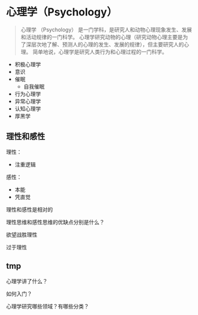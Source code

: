 # 心理学（Psychology）

> 心理学 （Psychology） 是一门学科，是研究人和动物心理现象发生、发展和活动规律的一门科学。
心理学研究动物的心理（研究动物心理主要是为了深层次地了解、预测人的心理的发生、发展的规律），但主要研究人的心理。
简单地说，心理学是研究人类行为和心理过程的一门科学。

* 积极心理学
* 意识
* 催眠
    * 自我催眠
* 行为心理学
* 异常心理学
* 认知心理学
* 厚黑学

## 理性和感性

理性：

* 注重逻辑

感性：

* 本能
* 凭直觉

理性和感性是相对的

理性思维和感性思维的优缺点分别是什么？

欲望战胜理性

过于理性

## tmp

心理学讲了什么？

如何入门？

心理学研究哪些领域？有哪些分类？